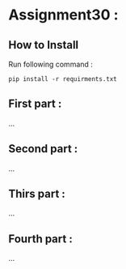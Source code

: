 # Assignment30 :

## How to Install
Run following command :
```
pip install -r requirments.txt
```

## First part : 

...

## Second part :

...

## Thirs part : 

...

## Fourth part : 

...